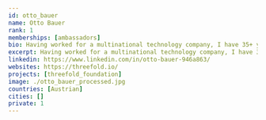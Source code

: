 ```yaml
---
id: otto_bauer
name: Otto Bauer
rank: 1
memberships: [ambassadors]
bio: Having worked for a multinational technology company, I have 35+ years of experience in the ICT market. Change was the only constant, not only in technology but also in the political and economic environment especially in the emerging markets which I served. The greatest gift was the privilege to work with multicultural teams in several regional management functions. Nowadays I am proud to pass on some of my experience as lecturer at an educational college. Ambassador fell in love with Threefold Whatever you can do or dream you can, begin it; Boldness has genius, power, and magic in it” – This quote from Johann Wolfgang von Goethe has accompanied me throughout my life. I view the Threefold Foundation of being the intersection between technology and sustainability, thus helping coming generations finding the world a good place to live. I am excited and passionate about the vision, values and ideas of the Foundation.
excerpt: Having worked for a multinational technology company, I have 35+ years of experience in the ICT market.
linkedin: https://www.linkedin.com/in/otto-bauer-946a863/
websites: https://threefold.io/
projects: [threefold_foundation]
image: ./otto_bauer_processed.jpg
countries: [Austrian]
cities: []
private: 1
---
```

